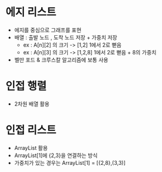 # 에지 리스트
- 에지를 중심으로 그래프를 표현
- 배열 : 출발 노드 , 도착 노드 저장 + 가중치 저장
   - ex : A[n][2] 의 크기 -> [1,2] 1에서 2로 뻗음
   - ex : A[n][3] 의 크기 -> [1,2,8] 1에서 2로 뻗음 + 8의 가중치
- 벨만 포드 & 크루스칼 알고리즘에 보통 사용

# 인접 행렬
- 2차원 배열 활용

# 인접 리스트 
- ArrayList 활용
- ArrayList[1]에 {2,3}을 연결하는 방식
- 가중치가 있는 경우는 ArrayList[1] = [{2,8},(3,3)]

